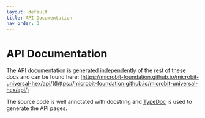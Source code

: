 ```yaml
---
layout: default
title: API Documentation
nav_order: 3
---
```


# API Documentation

The API documentation is generated independently of the rest of these docs and
can be found here:
[https://microbit-foundation.github.io/microbit-universal-hex/api/](https://microbit-foundation.github.io/microbit-universal-hex/api/)

The source code is well annotated with docstring and
[TypeDoc](http://typedoc.org) is used to generate the API pages.
